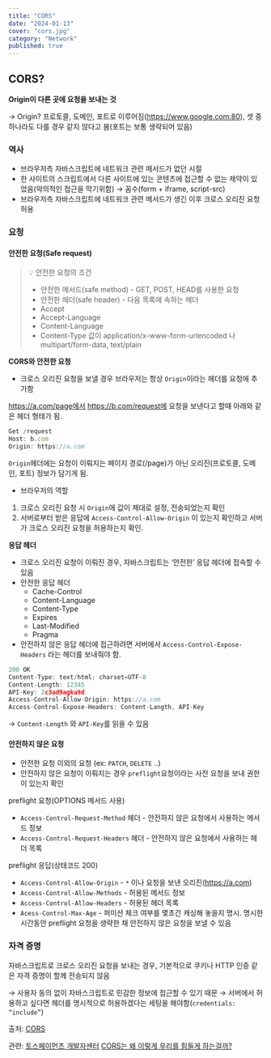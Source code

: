 ```yaml
---
title: "CORS"
date: "2024-01-13"
cover: "cors.jpg"
category: "Network"
published: true
---
```


## CORS?

**Origin이 다른 곳에 요청을 보내는 것**

→ Origin? 프로토콜, 도메인, 포트로 이루어짐(https://www.google.com:80), 셋 중 하나라도 다를 경우 같지 않다고 봄(포트는 보통 생략되어 있음)

### 역사

- 브라우저측 자바스크립트에 네트워크 관련 메서드가 없던 시절
- 한 사이트의 스크립트에서 다른 사이트에 있는 콘텐츠에 접근할 수 없는 제약이 있었음(악의적인 접근을 막기위함) → 꼼수(form + iframe, script-src)
- 브라우저측 자바스크립트에 네트워크 관련 메서드가 생긴 이후 크로스 오리진 요청 허용

### 요청

#### 안전한 요청(Safe request)

> 💡 안전한 요청의 조건
>
> - 안전한 메서드(safe method) - GET, POST, HEAD를 사용한 요청
> - 안전한 헤더(safe header) - 다음 목록에 속하는 헤더
> - Accept
> - Accept-Language
> - Content-Language
> - Content-Type 값이 application/x-www-form-urlencoded 나 multipart/form-data, text/plain

**CORS와 안전한 요청**

- 크로스 오리진 요청을 보낼 경우 브라우저는 항상 `Origin`이라는 헤더를 요청에 추가함

https://a.com/page에서 https://b.com/request에 요청을 보낸다고 할때 아래와 같은 헤더 형태가 됨.

```jsx
Get /request
Host: b.com
Origin: https://a.com
```

`Origin`헤더에는 요청이 이뤄지는 페이지 경로(/page)가 아닌 오리진(프로토콜, 도메인, 포트) 정보가 담기게 됨.

- 브라우저의 역할

1. 크로스 오리진 요청 시 `Origin`에 값이 제대로 설정, 전송되었는지 확인
2. 서버로부터 받은 응답에 `Access-Control-Allow-Origin` 이 있는지 확인하고 서버가 크로스 오리진 요청을 허용하는지 확인.

**응답 헤더**

- 크로스 오리진 요청이 이뤄진 경우, 자바스크립트는 ‘안전한’ 응답 헤더에 접속할 수 있음
- 안전한 응답 헤더
  - Cache-Control
  - Content-Language
  - Content-Type
  - Expires
  - Last-Modified
  - Pragma
- 안전하지 않은 응답 헤더에 접근하려면 서버에서 `Access-Control-Expose-Headers` 라는 헤더를 보내줘야 함.

```jsx
200 OK
Content-Type: text/html; charset=UTF-8
Content-Length: 12345
API-Key: 2c3ad9agka9d
Access-Control-Allow-Origin: https://a.com
Access-Control-Expose-Headers: Content-Langth, API-Key
```

→ `Content-Length` 와 `API-Key`를 읽을 수 있음

#### 안전하지 않은 요청

- 안전한 요청 이외의 요청 (ex: `PATCH`, `DELETE` ..)
- 안전하지 않은 요청이 이뤄지는 경우 `preflight`요청이라는 사전 요청을 보내 권한이 있는지 확인

preflight 요청(OPTIONS 메서드 사용)

- `Access-Control-Request-Method` 헤더 - 안전하지 않은 요청에서 사용하는 메서드 정보
- `Access-Control-Request-Headers` 헤더 - 안전하지 않은 요청에서 사용하는 헤더 목록

preflight 응답(상태코드 200)

- `Access-Control-Allow-Origin` - `*` 이나 요청을 보낸 오리진(https://a.com)
- `Access-Control-Allow-Methods` - 허용된 메서드 정보
- `Access-Control-Allow-Headers` - 허용된 헤더 목록
- `Acess-Control-Max-Age` - 퍼미션 체크 여부를 몇초간 캐싱해 놓을지 명시. 명시한 시간동안 preflight 요청을 생략한 채 안전하지 않은 요청을 보낼 수 있음

### 자격 증명

자바스크립트로 크로스 오리진 요청을 보내는 경우, 기본적으로 쿠키나 HTTP 인증 같은 자격 증명이 할께 전송되지 않음

→ 사용자 동의 없이 자바스크립트로 민감한 정보에 접근할 수 있기 때문
→ 서버에서 허용하고 싶다면 헤더를 명시적으로 허용하겠다는 세팅을 해야함(`credentials: “include”`)

출처:
[CORS](https://ko.javascript.info/fetch-crossorigin)

관련:
[토스페이먼츠 개발자센터](https://docs.tosspayments.com/resources/glossary/cors)
[CORS는 왜 이렇게 우리를 힘들게 하는걸까?](https://evan-moon.github.io/2020/05/21/about-cors/)
